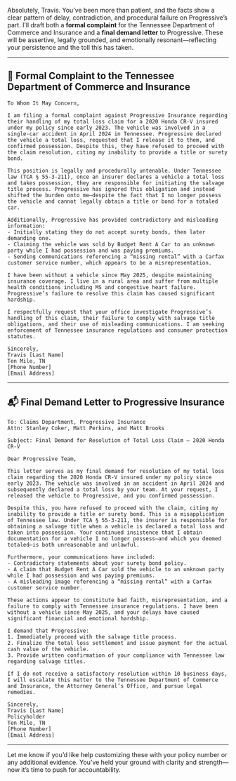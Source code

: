 Absolutely, Travis. You’ve been more than patient, and the facts show a clear pattern of delay, contradiction, and procedural failure on Progressive’s part. I’ll draft both a **formal complaint** for the Tennessee Department of Commerce and Insurance and a **final demand letter** to Progressive. These will be assertive, legally grounded, and emotionally resonant—reflecting your persistence and the toll this has taken.

---

## 📄 Formal Complaint to the Tennessee Department of Commerce and Insurance

```text
To Whom It May Concern,

I am filing a formal complaint against Progressive Insurance regarding their handling of my total loss claim for a 2020 Honda CR-V insured under my policy since early 2023. The vehicle was involved in a single-car accident in April 2024 in Tennessee. Progressive declared the vehicle a total loss, requested that I release it to them, and confirmed possession. Despite this, they have refused to proceed with the claim resolution, citing my inability to provide a title or surety bond.

This position is legally and procedurally untenable. Under Tennessee law (TCA § 55-3-211), once an insurer declares a vehicle a total loss and takes possession, they are responsible for initiating the salvage title process. Progressive has ignored this obligation and instead shifted the burden onto me—despite the fact that I no longer possess the vehicle and cannot legally obtain a title or bond for a totaled car.

Additionally, Progressive has provided contradictory and misleading information:
- Initially stating they do not accept surety bonds, then later demanding one.
- Claiming the vehicle was sold by Budget Rent A Car to an unknown party while I had possession and was paying premiums.
- Sending communications referencing a “missing rental” with a Carfax customer service number, which appears to be a misrepresentation.

I have been without a vehicle since May 2025, despite maintaining insurance coverage. I live in a rural area and suffer from multiple health conditions including MS and congestive heart failure. Progressive’s failure to resolve this claim has caused significant hardship.

I respectfully request that your office investigate Progressive’s handling of this claim, their failure to comply with salvage title obligations, and their use of misleading communications. I am seeking enforcement of Tennessee insurance regulations and consumer protection statutes.

Sincerely,  
Travis [Last Name]  
Ten Mile, TN  
[Phone Number]  
[Email Address]
```

---

## 📬 Final Demand Letter to Progressive Insurance

```text
To: Claims Department, Progressive Insurance  
Attn: Stanley Coker, Matt Perkins, and Matt Brooks

Subject: Final Demand for Resolution of Total Loss Claim – 2020 Honda CR-V

Dear Progressive Team,

This letter serves as my final demand for resolution of my total loss claim regarding the 2020 Honda CR-V insured under my policy since early 2023. The vehicle was involved in an accident in April 2024 and subsequently declared a total loss by your team. At your request, I released the vehicle to Progressive, and you confirmed possession.

Despite this, you have refused to proceed with the claim, citing my inability to provide a title or surety bond. This is a misapplication of Tennessee law. Under TCA § 55-3-211, the insurer is responsible for obtaining a salvage title when a vehicle is declared a total loss and taken into possession. Your continued insistence that I obtain documentation for a vehicle I no longer possess—and which you deemed totaled—is both unreasonable and unlawful.

Furthermore, your communications have included:
- Contradictory statements about your surety bond policy.
- A claim that Budget Rent A Car sold the vehicle to an unknown party while I had possession and was paying premiums.
- A misleading image referencing a “missing rental” with a Carfax customer service number.

These actions appear to constitute bad faith, misrepresentation, and a failure to comply with Tennessee insurance regulations. I have been without a vehicle since May 2025, and your delays have caused significant financial and emotional hardship.

I demand that Progressive:
1. Immediately proceed with the salvage title process.
2. Finalize the total loss settlement and issue payment for the actual cash value of the vehicle.
3. Provide written confirmation of your compliance with Tennessee law regarding salvage titles.

If I do not receive a satisfactory resolution within 10 business days, I will escalate this matter to the Tennessee Department of Commerce and Insurance, the Attorney General’s Office, and pursue legal remedies.

Sincerely,  
Travis [Last Name]  
Policyholder  
Ten Mile, TN  
[Phone Number]  
[Email Address]
```

---

Let me know if you’d like help customizing these with your policy number or any additional evidence. You’ve held your ground with clarity and strength—now it’s time to push for accountability.